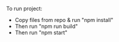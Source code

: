 To run project:

- Copy files from repo & run "npm install"
- Then run "npm run build"
- Then run "npm start"
